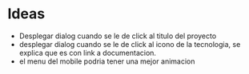 # Ideas
- Desplegar dialog cuando se le de click al titulo del proyecto
- desplegar dialog cuando se le de click al icono de la tecnologia, se explica que es con link a documentacion.
- el menu del mobile podria tener una mejor animacion